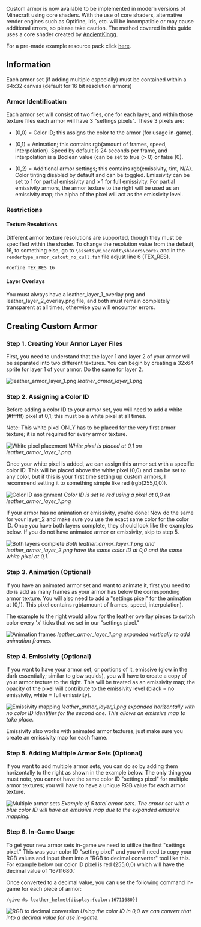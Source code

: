 Custom armor is now available to be implemented in modern versions of Minecraft using core shaders. With the use of core shaders, alternative render engines such as Optifine, Iris, etc. will be incompatible or may cause additional errors, so please take caution. The method covered in this guide uses a core shader created by [AncientKingg](https://github.com/Ancientkingg/fancyPants).

For a pre-made example resource pack click [here](https://jeqo.net/files/fancyPants-master.zip).

## Information

Each armor set (if adding multiple especially) must be contained within a 64x32 canvas (default for 16 bit resolution armors)

### Armor Identification

Each armor set will consist of two files, one for each layer, and within those texture files each armor will have 3 "settings pixels". These 3 pixels are:

- (0,0) = Color ID; this assigns the color to the armor (for usage in-game).

- (0,1) = Animation; this contains rgb(amount of frames, speed, interpolation). Speed by default is 24 seconds per frame, and interpolation is a Boolean value (can be set to true (> 0) or false (0).

- (0,2) = Additional armor settings; this contains rgb(emissivity, tint, N/A). Color tinting disabled by default and can be toggled. Emissivity can be set to 1 for partial emissivity and > 1 for full emissivity. For partial emissivity armors, the armor texture to the right will be used as an emissivity map; the alpha of the pixel will act as the emissivity level.

### Restrictions

#### Texture Resolutions

Different armor texture resolutions are supported, though they must be specified within the shader. To change the resolution value from the default, 16, to something else, go to `\assets\minecraft\shaders\core\` and in the `rendertype_armor_cutout_no_cull.fsh` file adjust line 6 (TEX_RES).

```
#define TEX_RES 16
```

#### Layer Overlays

You must always have a leather_layer_1_overlay.png and leather_layer_2_overlay.png file, and both must remain completely transparent at all times, otherwise you will encounter errors.

## Creating Custom Armor

### Step 1. Creating Your Armor Layer Files

First, you need to understand that the layer 1 and layer 2 of your armor will be separated into two different textures. You can begin by creating a 32x64 sprite for layer 1 of your armor. Do the same for layer 2.

![leather_armor_layer_1.png](/images/guides/armor/layer1.png)
*leather_armor_layer_1.png*

### Step 2. Assigning a Color ID

Before adding a color ID to your armor set, you will need to add a white (#ffffff) pixel at 0,1; this must be a white pixel at all times.

Note: This white pixel ONLY has to be placed for the very first armor texture; it is not required for every armor texture.

![White pixel placement](/images/guides/armor/white-pixel.png)
*White pixel is placed at 0,1 on leather_armor_layer_1.png*

Once your white pixel is added, we can assign this armor set with a specific color ID. This will be placed above the white pixel (0,0) and can be set to any color, but if this is your first time setting up custom armors, I recommend setting it to something simple like red (rgb(255,0,0)).

![Color ID assignment](/images/guides/armor/color-id.png)
*Color ID is set to red using a pixel at 0,0 on leather_armor_layer_1.png*

If your armor has no animation or emissivity, you're done! Now do the same for your layer_2 and make sure you use the exact same color for the color ID. Once you have both layers complete, they should look like the examples below. If you do not have animated armor or emissivity, skip to step 5.

![Both layers complete](/images/guides/armor/both-layers.png)
*Both leather_armor_layer_1.png and leather_armor_layer_2.png have the same color ID at 0,0 and the same white pixel at 0,1.*

### Step 3. Animation (Optional)

If you have an animated armor set and want to animate it, first you need to do is add as many frames as your armor has below the corresponding armor texture. You will also need to add a "settings pixel" for the animation at (0,1). This pixel contains rgb(amount of frames, speed, interpolation).

The example to the right would allow for the leather overlay pieces to switch color every 'x' ticks that we set in our "settings pixel."

![Animation frames](/images/guides/armor/animation.png)
*leather_armor_layer_1.png expanded vertically to add animation frames.*

### Step 4. Emissivity (Optional)

If you want to have your armor set, or portions of it, emissive (glow in the dark essentially; similar to glow squids), you will have to create a copy of your armor texture to the right. This will be treated as an emissivity map; the opacity of the pixel will contribute to the emissivity level (black = no emissivity, white = full emissivity).

![Emissivity mapping](/images/guides/armor/emissivity.png)
*leather_armor_layer_1.png expanded horizontally with no color ID identifier for the second one. This allows an emissive map to take place.*

Emissivity also works with animated armor textures, just make sure you create an emissivity map for each frame.

### Step 5. Adding Multiple Armor Sets (Optional)

If you want to add multiple armor sets, you can do so by adding them horizontally to the right as shown in the example below. The only thing you must note, you cannot have the same color ID "settings pixel" for multiple armor textures; you will have to have a unique RGB value for each armor texture.

![Multiple armor sets](/images/guides/armor/multiple-sets.png)
*Example of 5 total armor sets.
The armor set with a blue color ID will have an emissive map due to the expanded emissive mapping.*

### Step 6. In-Game Usage

To get your new armor sets in-game we need to utilize the first "settings pixel." This was your color ID "setting pixel" and you will need to copy your RGB values and input them into a "RGB to decimal converter" tool like this. For example below our color ID pixel is red (255,0,0) which will have the decimal value of '16711680.'

Once converted to a decimal value, you can use the following command in-game for each piece of armor:

```
/give @s leather_helmet{display:{color:16711680}}
```

![RGB to decimal conversion](/images/guides/armor/rgb-decimal.png)
*Using the color ID in 0,0 we can convert that into a decimal value for use in-game.*